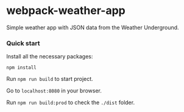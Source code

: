 # webpack-weather-app
Simple weather app with JSON data from the Weather Underground.

### Quick start

Install all the necessary packages:

`npm install`

Run `npm run build` to start project.

Go to `localhost:8080` in your browser.

Run `npm run build:prod` to check the `./dist` folder.

